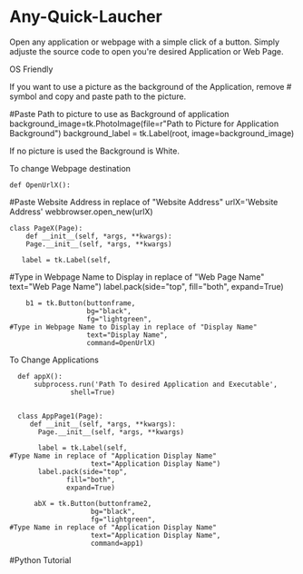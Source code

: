 # Any-Quick-Laucher
Open any application or webpage with a simple click of a button.
Simply adjuste the source code to open you're desired Application or Web Page.

OS Friendly

If you want to use a picture as the background of the Application, remove # symbol and copy and paste path to the picture.

                                        
#Paste Path to picture to use as Background of application
    background_image=tk.PhotoImage(file=r"Path to Picture for Application Background")
    background_label = tk.Label(root,
                            image=background_image)


If no picture is used the Background is White.

To change Webpage destination

    def OpenUrlX():
   #Paste Website Address in replace of "Website Address"
        urlX='Website Address'
        webbrowser.open_new(urlX)

    class PageX(Page):
        def __init__(self, *args, **kwargs):
        Page.__init__(self, *args, **kwargs)

       label = tk.Label(self, 
   #Type in Webpage Name to Display in replace of "Web Page Name"
                        text="Web Page Name")
       label.pack(side="top", 
                  fill="both", 
                  expand=True)

        b1 = tk.Button(buttonframe,
                       bg="black",
                       fg="lightgreen",
    #Type in Webpage Name to Display in replace of "Display Name"
                       text="Display Name",
                       command=OpenUrlX)

To Change Applications

      def appX():
          subprocess.run('Path To desired Application and Executable', 
                   shell=True)


      class AppPage1(Page):
         def __init__(self, *args, **kwargs):
           Page.__init__(self, *args, **kwargs)
       
           label = tk.Label(self, 
    #Type Name in replace of "Application Display Name"
                        text="Application Display Name")
           label.pack(side="top", 
                  fill="both", 
                  expand=True)

          abX = tk.Button(buttonframe2,
                        bg="black",
                        fg="lightgreen",
    #Type Name in replace of "Application Display Name"
                        text="Application Display Name",
                        command=app1)


            
#Python Tutorial
